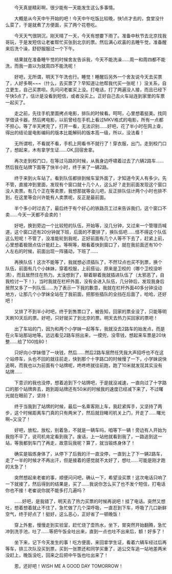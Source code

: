 <div id="sina_keyword_ad_area2" class="articalContent  ">
			<p STYLE="TexT-inDenT: 2em">今天真是精彩啊，很少能有一天能发生这么多事情。</P>
<p STYLE="TexT-inDenT: 2em">
大概是从今天中午开始的吧！今天中午吃饭比较晚，快1点才去的，食堂没什么菜了，于是就煮了方便面，买了两个花卷吃。</P>
<p STYLE="TexT-inDenT: 2em">
今天天气很阴沉，刚天晴了一天，今天有想要下雨了。准备中秋节去北京找我哥玩，于是发短信让老崔帮忙买张到北京的票。然后满心欢喜的去睡午觉，准备醒来后洗个澡，舒舒服服过一个下午。</P>
<p STYLE="TexT-inDenT: 2em">
结果就在准备睡午觉的时候舍友告诉我，今天不能洗澡……周一和周四都不能洗，而我一直以为就周四不能洗呢！</P>
<p STYLE="TexT-inDenT: 2em">
好吧，无所谓，明天下午洗也行。睡觉！睡醒后另外一个舍友说今天去买票了，人好多啊~~~（什么，去买票了？早知道让他帮我代买一张呢！）没关系，自立更生，自己买票呗。先问问老崔买上没。打电话，打了两遍没人接，而且已经下午快5点了，估计是没看到短信，或者没买上。正好自己去火车站连到家里的车票一起买了。</P>
<p STYLE="TexT-inDenT: 2em">
走之前，先往手机里面拷点电影，排队的时候看。呵呵，心里想着挺美。找同学借读卡器，然后拷电影，以前曾经在手机上看过MKV格式的电影，所有一点都不担心。等了半天拷完了，打开一看，无法识别……好吧，花了半小时在网上查，得出的结论是电影编码的版本比能解码的版本高一级，所以，没法看！</P>
<p STYLE="TexT-inDenT: 2em">
无所谓啦，不看就不看，手机上网看书不就行了！穿衣服，出门。走到校门口了，想起来，木有拿学生证……OK,回宿舍拿。</P>
<p STYLE="TexT-inDenT: 2em">
再次走到校门口，在等过马路的时候，从我身边呼啸着过去了六辆2路车……然后我在站牌下面等了快半小时，终于来了一辆2路。</P>
<p STYLE="TexT-inDenT: 2em">
终于来到火车站了。看到队伍都排到候车室外面了，才知道今天人有多少。先不管，直接冲到里面，发现有个窗口就十几个人，这么好？走到前面发现这个窗口没人卖票。有几个正在等卖票，我想那就等会儿吧，反正排队估计两个小时也排不到，在这里等会兴许能有人卖票呢，反正是最前面。</P>
<p STYLE="TexT-inDenT: 2em">
半个多小时过去了，最后终于有个好心的铁路员工过来告诉我们，这个窗口不卖……今天一天都不会卖的！</P>
<p STYLE="TexT-inDenT: 2em">
好吧，换到旁边一个比较短的队伍，开始等，没几分钟，又过来一个管理员喊道，这个窗口还有20分钟就下班，后面的不要排了，换队伍吧……怪不得这个队伍这么短呢！不管了，没准能轮到我呢，正好前面有几个人等不下去了，赶紧上前，心里想着极限点估计能赶上。等啊等，眼看着快到窗口了，就在我前面还有10个人左右的时候，前面出现一阵骚动，下班了……</P>
<p STYLE="TexT-inDenT: 2em">
再换队伍！这次不能等了，我就想必须插队了，不然12点也买不到票，换个队伍，前面有几个小妹妹，穿着校服，上前搭讪，原来是卫校的（哪个卫校没听清），而且居然住在热力。太没想到了，聊着聊着我就插进队伍了（太邪恶了，自我检讨一下！），当时我就在栏杆外面，没有全进入队伍，几分钟后，发现我身后居然又多了一列队伍……为了表示一下我的歉意，我就在栏杆外面40多分钟没动地方，让那几个小学妹全站在了我前面，把那些插队的全挡在后面了，哈哈，还好吧！</P>
<p STYLE="TexT-inDenT: 2em">
又排了不到半小时吧，终于到售票口了，被告知，回家的票全没了，只能等明天刷10天后的票。好吧，只好就买了到北京的票。明天去热力买回家的票吧！</P>
<p STYLE="TexT-inDenT: 2em">
出了车站的门，因为和两个小学妹一起等车，我就没去2路车的始发点，而是在火车站那站地等。远远看见2路车拐出来，一摸兜，没零钱，想起来车票是20块整……给了100找80！</P>
<p STYLE="TexT-inDenT: 2em">
只好向小学妹借了一块钱，然后……然后2路车居然任凭我大声招呼也不在这个站停车，头也不回的就往前走，快到那个十字路口的时候慢了一下，小学妹说快追啊，而我也以为前面有个站牌呢，咚咚咚就往前跑，跑了10米就发现其实没有站牌……</P>
<p STYLE="TexT-inDenT: 2em">
下意识的我也没停，想着追到下个站牌吧，于是就没减速，一直向过了十字路口的那个站牌奔去，跑到距站牌还有50米的时候我的速度已经减下来了，不过曙光就在眼前了，坚持！</P>
<p STYLE="TexT-inDenT: 2em">
终于当我到了站牌的时候，最后一名乘客刚上车，我赶紧挥手，又坚持了两步，这个时候距离车门真的只有两米了，然后就目睹司机关上门，开走了……曙光啊~又没了！</P>
<p STYLE="TexT-inDenT: 2em">
好吧，放松，放松，别着急，不就是一辆车吗，咱等下一辆！旁边有人开始为我抱不平了，说司机肯定看到我了。废话，上一站他就看到我了，一路追到这一站，等我都到车门了再走，故意玩我呢？算了，就当锻炼身体了！</P>
<p STYLE="TexT-inDenT: 2em">
确实是锻炼身体了，从停下了后我的汗一直没停，一直到上了下一辆2路车，走了一半的时候才不再出汗，但是接着的感觉就不太好了，想吐……可能是刚才跑的太急了！</P>
<p STYLE="TexT-inDenT: 2em">
突然想起来老崔的事，顺便问问吧，确认一下，希望没买票！这次电话只响了一下就接了，然后得到的结果是，买了……我说你怎么买了也不发个短信，打电话你也不接！老崔说你就不能多打几遍吗？</P>
<p STYLE="TexT-inDenT: 2em">
……好吧，是我错了，明天去了热力买票的时候再说吧！挂了电话。突然又想吐，想着想着就止不住了，急忙做了几个深呼吸，一直忍到下车，呼吸了几口新鲜空气，终于好点了！挺好，这么恶心，正好省了一顿晚饭！</P>
<p STYLE="TexT-inDenT: 2em">
穿上外套，慢慢走到实验室，赶忙烧了壶热水，坐下，胃突然开始翻腾，急忙冲到洗手池，吐了……等把午饭全吐出来，直到一点也吐不出来后，额！好多了！</P>
<p STYLE="TexT-inDenT: 2em">
坐下来，记下今天发生的事！吃方便面，来回拿学生证，看着六辆车经过后再等车，排三次队没买到票，买到一张票还和同学买重了，追公交车追一站地差两米没赶上，晚饭没吃，回来之后把中午饭也吐出来了！</P>
<p STYLE="TexT-inDenT: 2em">恩，还好吧！WISH ME A GOOD DAY TOMORROW！</P>							
		</div>